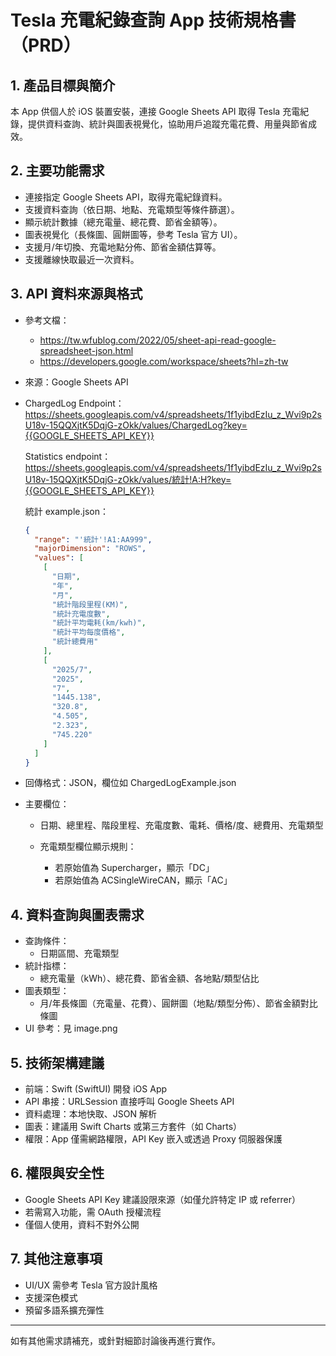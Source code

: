 # Tesla 充電紀錄查詢 App 技術規格書（PRD）

## 1. 產品目標與簡介
本 App 供個人於 iOS 裝置安裝，連接 Google Sheets API 取得 Tesla 充電紀錄，提供資料查詢、統計與圖表視覺化，協助用戶追蹤充電花費、用量與節省成效。

## 2. 主要功能需求
- 連接指定 Google Sheets API，取得充電紀錄資料。
- 支援資料查詢（依日期、地點、充電類型等條件篩選）。
- 顯示統計數據（總充電量、總花費、節省金額等）。
- 圖表視覺化（長條圖、圓餅圖等，參考 Tesla 官方 UI）。
- 支援月/年切換、充電地點分佈、節省金額估算等。
- 支援離線快取最近一次資料。

## 3. API 資料來源與格式
- 參考文檔：
  - https://tw.wfublog.com/2022/05/sheet-api-read-google-spreadsheet-json.html
  - https://developers.google.com/workspace/sheets?hl=zh-tw
- 來源：Google Sheets API
- ChargedLog Endpoint：
  https://sheets.googleapis.com/v4/spreadsheets/1f1yibdEzIu_z_Wvi9p2sU18v-15QQXjtK5DqjG-zOkk/values/ChargedLog?key={{GOOGLE_SHEETS_API_KEY}}
  
  Statistics endpoint：
  https://sheets.googleapis.com/v4/spreadsheets/1f1yibdEzIu_z_Wvi9p2sU18v-15QQXjtK5DqjG-zOkk/values/統計!A:H?key={{GOOGLE_SHEETS_API_KEY}}
  
  統計 example.json：
  ```json
  {
    "range": "'統計'!A1:AA999",
    "majorDimension": "ROWS",
    "values": [
      [
        "日期",
        "年",
        "月",
        "統計階段里程(KM)",
        "統計充電度數",
        "統計平均電耗(km/kwh)",
        "統計平均每度價格",
        "統計總費用"
      ],
      [
        "2025/7",
        "2025",
        "7",
        "1445.138",
        "320.8",
        "4.505",
        "2.323",
        "745.220"
      ]
    ]
  }
  ```
- 回傳格式：JSON，欄位如 ChargedLogExample.json
- 主要欄位：
  - 日期、總里程、階段里程、充電度數、電耗、價格/度、總費用、充電類型

  - 充電類型欄位顯示規則：
    - 若原始值為 Supercharger，顯示「DC」
    - 若原始值為 ACSingleWireCAN，顯示「AC」

## 4. 資料查詢與圖表需求
- 查詢條件：
  - 日期區間、充電類型
- 統計指標：
  - 總充電量（kWh）、總花費、節省金額、各地點/類型佔比
- 圖表類型：
  - 月/年長條圖（充電量、花費）、圓餅圖（地點/類型分佈）、節省金額對比條圖
- UI 參考：見 image.png

## 5. 技術架構建議
- 前端：Swift (SwiftUI) 開發 iOS App
- API 串接：URLSession 直接呼叫 Google Sheets API
- 資料處理：本地快取、JSON 解析
- 圖表：建議用 Swift Charts 或第三方套件（如 Charts）
- 權限：App 僅需網路權限，API Key 嵌入或透過 Proxy 伺服器保護

## 6. 權限與安全性
- Google Sheets API Key 建議設限來源（如僅允許特定 IP 或 referrer）
- 若需寫入功能，需 OAuth 授權流程
- 僅個人使用，資料不對外公開

## 7. 其他注意事項
- UI/UX 需參考 Tesla 官方設計風格
- 支援深色模式
- 預留多語系擴充彈性

---

如有其他需求請補充，或針對細節討論後再進行實作。
